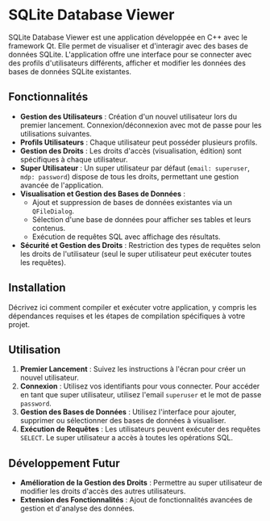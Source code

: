# SQLite Database Viewer

SQLite Database Viewer est une application développée en C++ avec le framework Qt. Elle permet de visualiser et d'interagir avec des bases de données SQLite. L'application offre une interface pour se connecter avec des profils d'utilisateurs différents, afficher et modifier les données des bases de données SQLite existantes.

## Fonctionnalités

-   **Gestion des Utilisateurs** : Création d'un nouvel utilisateur lors du premier lancement. Connexion/déconnexion avec mot de passe pour les utilisations suivantes.
-   **Profils Utilisateurs** : Chaque utilisateur peut posséder plusieurs profils.
-   **Gestion des Droits** : Les droits d'accès (visualisation, édition) sont spécifiques à chaque utilisateur.
-   **Super Utilisateur** : Un super utilisateur par défaut (`email: superuser`, `mdp: password`) dispose de tous les droits, permettant une gestion avancée de l'application.
-   **Visualisation et Gestion des Bases de Données** :
    -   Ajout et suppression de bases de données existantes via un `QFileDialog`.
    -   Sélection d'une base de données pour afficher ses tables et leurs contenus.
    -   Exécution de requêtes SQL avec affichage des résultats.
-   **Sécurité et Gestion des Droits** : Restriction des types de requêtes selon les droits de l'utilisateur (seul le super utilisateur peut exécuter toutes les requêtes).

## Installation

Décrivez ici comment compiler et exécuter votre application, y compris les dépendances requises et les étapes de compilation spécifiques à votre projet.

## Utilisation

1.  **Premier Lancement** : Suivez les instructions à l'écran pour créer un nouvel utilisateur.
2.  **Connexion** : Utilisez vos identifiants pour vous connecter. Pour accéder en tant que super utilisateur, utilisez l'email `superuser` et le mot de passe `password`.
3.  **Gestion des Bases de Données** : Utilisez l'interface pour ajouter, supprimer ou sélectionner des bases de données à visualiser.
4.  **Exécution de Requêtes** : Les utilisateurs peuvent exécuter des requêtes `SELECT`. Le super utilisateur a accès à toutes les opérations SQL.

## Développement Futur

-   **Amélioration de la Gestion des Droits** : Permettre au super utilisateur de modifier les droits d'accès des autres utilisateurs.
-   **Extension des Fonctionnalités** : Ajout de fonctionnalités avancées de gestion et d'analyse des données.
